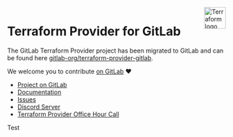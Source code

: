 <a href="https://terraform.io">
    <img src=".github/terraform_logo.svg" alt="Terraform logo" title="Terraform" align="right" height="50" />
</a>

# Terraform Provider for GitLab

The GitLab Terraform Provider project has been migrated to GitLab and can be found here 
[gitlab-org/terraform-provider-gitlab](https://gitlab.com/gitlab-org/terraform-provider-gitlab).

We welcome you to contribute [on GitLab](https://gitlab.com/gitlab-org/terraform-provider-gitlab) :heart:

- [Project on GitLab](https://gitlab.com/gitlab-org/terraform-provider-gitlab)
- [Documentation](https://www.terraform.io/docs/providers/gitlab/index.html)
- [Issues](https://gitlab.com/gitlab-org/terraform-provider-gitlab/-/issues)
- [Discord Server](https://discord.gg/gitlab) 
- [Terraform Provider Office Hour Call](https://www.meetup.com/gitlab-virtual-meetups/)

Test